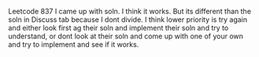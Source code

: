 Leetcode 837 I came up with soln. I think it works. But its different than the soln in Discuss tab because I dont divide. I think lower priority is try again and either look first ag their soln and implement their soln and try to understand, or dont look at their soln and come up with one of your own and try to implement and see if it works.